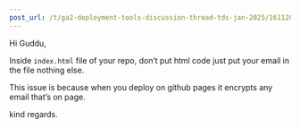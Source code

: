 ```yaml
---
post_url: /t/ga2-deployment-tools-discussion-thread-tds-jan-2025/161120/16
---
```

Hi Guddu,

Inside `index.html` file of your repo, don’t put html code just put your email in the file nothing else.

This issue is because when you deploy on github pages it encrypts any email that’s on page.

kind regards.